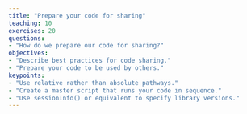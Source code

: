 ```yaml
---
title: "Prepare your code for sharing"
teaching: 10
exercises: 20
questions:
- "How do we prepare our code for sharing?"
objectives:
- "Describe best practices for code sharing."
- "Prepare your code to be used by others."
keypoints:
- "Use relative rather than absolute pathways."  
- "Create a master script that runs your code in sequence."
- "Use sessionInfo() or equivalent to specify library versions."
---
```


